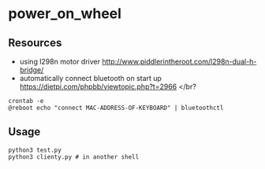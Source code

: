 # power_on_wheel


## Resources
* using l298n motor driver
http://www.piddlerintheroot.com/l298n-dual-h-bridge/ </br>
* automatically connect bluetooth on start up
https://dietpi.com/phpbb/viewtopic.php?t=2966 </br?
```shell
crontab -e
@reboot echo "connect MAC-ADDRESS-OF-KEYBOARD" | bluetoothctl
```

## Usage
```shell
python3 test.py
python3 clienty.py # in another shell
```
